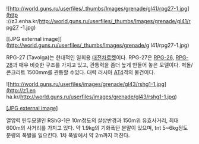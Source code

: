 ![http://world.guns.ru/userfiles/_thumbs/Images/grenade/gl41/rpg27-1.jpg](http
://z3.enha.kr/http://world.guns.ru/userfiles/_thumbs/Images/grenade/gl41/rpg27
-1.jpg)

[[JPG external image]](http://world.guns.ru/userfiles/_thumbs/Images/grenade/g
l41/rpg27-1.jpg)

RPG-27 (Tavolga)는 현대적인 일회용
[대전차로켓](%EB%8C%80%EC%A0%84%EC%B0%A8%EB%A1%9C%EC%BC%93.md)이다. RPG-27은
[RPG-26](RPG-26.md), [RPG-28](RPG-28.md)과 매우 비슷한 구조를 가지고 있고, 관통력을 좀더 높게
만들어 놓은 모델이다. 벽돌/콘크리트 1500mm를 관통할 수있다. 대략 러시아 [AT4](AT4.md)격의 물건이다.

![http://world.guns.ru/userfiles/images/grenade/gl43/rshg1-1.jpg](http://z1.en
ha.kr/http://world.guns.ru/userfiles/images/grenade/gl43/rshg1-1.jpg)

[[JPG external
image]](http://world.guns.ru/userfiles/images/grenade/gl43/rshg1-1.jpg)

  
열압력 탄두모델인 RShG-1은 10m정도의 살상반경과 150m위 유효사거리, 최대 600m의 사거리를 가지고 있다. 약 1.9kg의
기화폭탄 분말이 있으며, tnt 5~6kg정도 분량의 폭발을 일으킨다. 1차 폭발에서 약 2m까지 퍼진다.

